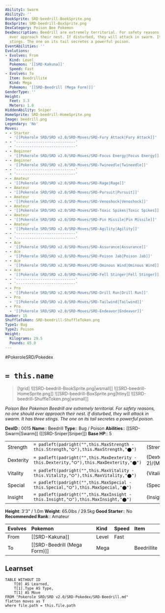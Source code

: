 ```yaml
---
Ability1: Swarm
Ability2: ''
BookSprite: SRD-beedrill-BookSprite.png
BoxSprite: SRD-beedrill-BoxSprite.png
DexCategory: Poison Bee Pokemon
DexDescription: Beedrill are extremely territorial. For safety reasons, no one should
  ever approach their nest. If disturbed, they will attack in swarm. It has three
  stings. The one on its tail secretes a powerful poison.
EventAbilities: ''
Evolutions:
- Evolves: From
  Kind: Level
  Pokemon: '[[SRD-Kakuna]]'
  Speed: Fast
- Evolves: To
  Item: Beedrillite
  Kind: Mega
  Pokemon: '[[SRD-Beedrill (Mega Form)]]'
GenderType: ''
Height:
  Feet: 3.3
  Meters: 1.0
HiddenAbility: Sniper
HomeSprite: SRD-beedrill-HomeSprite.png
Image: beedrill.png
Legendary: 'No'
Moves:
- - Starter
  - '[[Pokerole SRD/SRD v2.0/SRD-Moves/SRD-Fury Attack|Fury Attack]]'
- - '---------------------------'
  - '---------------------------'
- - Beginner
  - '[[Pokerole SRD/SRD v2.0/SRD-Moves/SRD-Focus Energy|Focus Energy]]'
- - Beginner
  - '[[Pokerole SRD/SRD v2.0/SRD-Moves/SRD-Twineedle|Twineedle]]'
- - '---------------------------'
  - '---------------------------'
- - Amateur
  - '[[Pokerole SRD/SRD v2.0/SRD-Moves/SRD-Rage|Rage]]'
- - Amateur
  - '[[Pokerole SRD/SRD v2.0/SRD-Moves/SRD-Pursuit|Pursuit]]'
- - Amateur
  - '[[Pokerole SRD/SRD v2.0/SRD-Moves/SRD-Venoshock|Venoshock]]'
- - Amateur
  - '[[Pokerole SRD/SRD v2.0/SRD-Moves/SRD-Toxic Spikes|Toxic Spikes]]'
- - Amateur
  - '[[Pokerole SRD/SRD v2.0/SRD-Moves/SRD-Pin Missile|Pin Missile]]'
- - Amateur
  - '[[Pokerole SRD/SRD v2.0/SRD-Moves/SRD-Agility|Agility]]'
- - '---------------------------'
  - '---------------------------'
- - Ace
  - '[[Pokerole SRD/SRD v2.0/SRD-Moves/SRD-Assurance|Assurance]]'
- - Ace
  - '[[Pokerole SRD/SRD v2.0/SRD-Moves/SRD-Poison Jab|Poison Jab]]'
- - Ace
  - '[[Pokerole SRD/SRD v2.0/SRD-Moves/SRD-Ominous Wind|Ominous Wind]]'
- - Ace
  - '[[Pokerole SRD/SRD v2.0/SRD-Moves/SRD-Fell Stinger|Fell Stinger]]'
- - '---------------------------'
  - '---------------------------'
- - Pro
  - '[[Pokerole SRD/SRD v2.0/SRD-Moves/SRD-Drill Run|Drill Run]]'
- - Pro
  - '[[Pokerole SRD/SRD v2.0/SRD-Moves/SRD-Tailwind|Tailwind]]'
- - Pro
  - '[[Pokerole SRD/SRD v2.0/SRD-Moves/SRD-Endeavor|Endeavor]]'
Number: 15
ShuffleToken: SRD-beedrill-ShuffleToken.png
Type1: Bug
Type2: Poison
Weight:
  Kilograms: 29.5
  Pounds: 65.0
---
```


#PokeroleSRD/Pokedex

# `= this.name`

> [!grid]
> ![[SRD-beedrill-BookSprite.png|wsmall]]
> ![[SRD-beedrill-HomeSprite.png]]
> ![[SRD-beedrill-BoxSprite.png|htiny]]
> ![[SRD-beedrill-ShuffleToken.png|wsmall]]


*Poison Bee Pokemon*
*Beedrill are extremely territorial. For safety reasons, no one should ever approach their nest. If disturbed, they will attack in swarm. It has three stings. The one on its tail secretes a powerful poison.*

**DexID**:: 0015
**Name**:: Beedrill
**Type**:: Bug / Poison
**Abilities**:: [[SRD-Swarm|Swarm]] ([[SRD-Sniper|Sniper]])
**Base HP**:: 5

|           |                                                                                        |                                          |
| --------- | -------------------------------------------------------------------------------------- | ---------------------------------------- |
| Strength  | `= padleft(padright("",this.MaxStrength - this.Strength,"⭘"),this.MaxStrength,"⬤")`    | (Strength::2)/(MaxStrength::5)   |
| Dexterity | `= padleft(padright("",this.MaxDexterity - this.Dexterity,"⭘"),this.MaxDexterity,"⬤")` | (Dexterity:: 2)/(MaxDexterity::5) |
| Vitality  | `= padleft(padright("",this.MaxVitality - this.Vitality,"⭘"),this.MaxVitality,"⬤")`    | (Vitality::2)/(MaxVitality::4)   |
| Special   | `= padleft(padright("",this.MaxSpecial - this.Special,"⭘"),this.MaxSpecial,"⬤")`       | (Special::2)/(MaxSpecial::4)     |
| Insight   | `= padleft(padright("",this.MaxInsight - this.Insight,"⭘"),this.MaxInsight,"⬤")`       | (Insight::2)/(MaxInsight::5)     |

**Height**: 3'3" / 1.0m
**Weight**: 65.0lbs / 29.5kg
**Good Starter**:: No
**Recommended Rank**:: Amateur

| Evolves   | Pokemon                      | Kind   | Speed   | Item        |
|:----------|:-----------------------------|:-------|:--------|:------------|
| From      | [[SRD-Kakuna]]               | Level  | Fast    |             |
| To        | [[SRD-Beedrill (Mega Form)]] | Mega   |         | Beedrillite |

## Learnset

```dataview
TABLE WITHOUT ID
    T[0] AS Learned,
    T[1].Type AS Type,
    T[1] AS Move
FROM "Pokerole SRD/SRD v2.0/SRD-Pokedex/SRD-Beedrill.md"
flatten moves as T
where file.path = this.file.path
```
